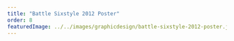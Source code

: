 ```yaml
---
title: "Battle Sixstyle 2012 Poster"
order: 8
featuredImage: ../../images/graphicdesign/battle-sixstyle-2012-poster.jpg
---
```

